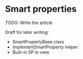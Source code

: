 # Smart properties

TODO: Write the article

Draft for later writing:

- SmartPropertyBase class
- ImplementSmartProperty helper
- Built-in SP in view


